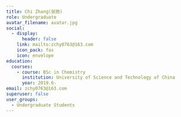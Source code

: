 ```yaml
---
title: Chi Zhang(张驰)
role: Undergraduate
avatar_filename: avatar.jpg
social:
  - display:
      header: false
    link: mailto:zchy0763@163.com
    icon_pack: fas
    icon: envelope
education:
  courses:
    - course: BSc in Chemistry
      institution: University of Science and Technology of China
      year: 2019.6-
email: zchy0763@163.com
superuser: false
user_groups:
  - Undergraduate Students
---
```

